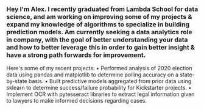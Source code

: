 ### Hey I'm Alex. I recently graduated from Lambda School for data science, and am working on improving some of my projects & expand my knowledge of algorithms to specialize in building prediction models. Am currently seeking a data analytics role in company, with the goal of better understanding your data and how to better leverage this in order to gain better insight & have a strong path forwards for improvement. 

Here's some of my recent projects:
• Performed analysis of 2020 election data using pandas and matplotlib to determine polling accuracy on a state-by-state basis.
• Built predictive models aggregated from prior data using sklearn to determine success/failure probability for Kickstarter projects.
• Implement OCR with pytesseract libraries to extract legal information given to lawyers to make informed decisions regarding cases. 

<!--
**kriegersaurusrex/kriegersaurusrex** is a ✨ _special_ ✨ repository because its `README.md` (this file) appears on your GitHub profile.

- 🔭 I’m currently working on coding challenges and algorithm puzzles. Planning to learn how to better implement search for games like Chess and Starcraft. 
- 🌱 I’m currently learning how to invert a red-black tree in the most efficient way.
- 💬 Ask me about what was recently on Hacker News! I love reading it every day and all the cool things happening with technology. 
- 📫 How to reach me: Send me an email at kriegersaurusrex@gmail.com
- ⚡ Fun fact: I bought a large whiteboard to practice problems on and it's absolutely fantastic. 
